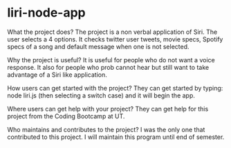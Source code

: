 # liri-node-app

What the project does?
The project is a non verbal application of Siri. The user selects a 4 options. It checks twitter user tweets, movie specs, Spotify specs of a song and default message when one is not selected. 

Why the project is useful?
It is useful for people who do not want a voice response. It also for people who prob cannot hear but still want to take advantage of a Siri like application. 

How users can get started with the project?
They can get started by typing: node liri.js (then selecting a switch case) and it will begin the app.

Where users can get help with your project?
They can get help for this project from the Coding Bootcamp at UT. 
 
Who maintains and contributes to the project?
I was the only one that contributed to this project. I will maintain this program until end of semester. 
